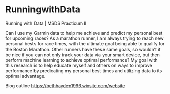 # RunningwithData
Running with Data | MSDS Practicum II



Can I use my Garmin data to help me achieve and predict my personal best for upcoming races? As a marathon runner, I am always trying to reach new personal bests for race times, with the ultimate goal being able to qualify for the Boston Marathon. Other runners have these same goals, so wouldn’t it be nice if you can not only track your data via your smart device, but then perform machine learning to achieve optimal performance? My goal with this research is to help educate myself and others on ways to improve performance by predicating my personal best times and utilizing data to its optimal advantage. 

Blog outline
https://bethhayden1996.wixsite.com/website

